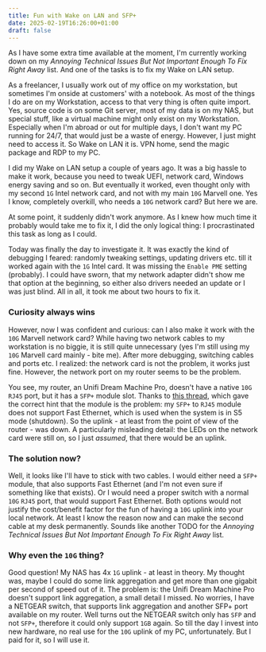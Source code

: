 ```yaml
---
title: Fun with Wake on LAN and SFP+
date: 2025-02-19T16:26:00+01:00
draft: false
---
```

As I have some extra time available at the moment, I'm currently working down on my _Annoying Technical Issues But Not Important Enough To Fix Right Away_ list. And one of the tasks is to fix my Wake on LAN setup.

As a freelancer, I usually work out of my office on my workstation, but sometimes I'm onside at customers' with a notebook. As most of the things I do are on my Workstation, access to that very thing is often quite import. Yes, source code is on some Git server, most of my data is on my NAS, but special stuff, like a virtual machine might only exist on my Workstation. Especially when I'm abroad or out for multiple days, I don't want my PC running for 24/7, that would just be a waste of energy. However, I just might need to access it. So Wake on LAN it is. VPN home, send the magic package and RDP to my PC.

I did my Wake on LAN setup a couple of years ago. It was a big hassle to make it work, because you need to tweak UEFI, network card, Windows energy saving and so on. But eventually it worked, even thought only with my second `1G` Intel network card, and not with my main `10G` Marvell one. Yes I know, completely overkill, who needs a `10G` network card? But here we are.

At some point, it suddenly didn't work anymore. As I knew how much time it probably would take me to fix it, I did the only logical thing: I procrastinated this task as long as I could.

Today was finally the day to investigate it. It was exactly the kind of debugging I feared: randomly tweaking settings, updating drivers etc. till it worked again with the `1G` Intel card. It was missing the `Enable PME` setting (probably). I could have sworn, that my network adapter didn't show me that option at the beginning, so either also drivers needed an update or I was just blind. All in all, it took me about two hours to fix it.

### Curiosity always wins

However, now I was confident and curious: can I also make it work with the `10G` Marvell network card? While having two network cables to my workstation is no biggie, it is still quite unnecessary (yes I'm still using my `10G` Marvell card mainly - bite me). After more debugging, switching cables and ports etc. I realized: the network card is not the problem, it works just fine. However, the network port on my router seems to be the problem.

You see, my router, an Unifi Dream Machine Pro, doesn't have a native `10G` `RJ45` port, but it has a `SFP+` module slot. Thanks to [this thread](https://community.ui.com/questions/WoL-packets-blocked-by-SFP-port-on-a-US-8-150W/dd5e9ed2-a3da-488a-93fb-4f8817bd0510), which gave the correct hint that the module is the problem: my `SFP+` to `RJ45` module does not support Fast Ethernet, which is used when the system is in S5 mode (shutdown). So the uplink - at least from the point of view of the router - was down. A particularly misleading detail: the LEDs on the network card were still on, so I just _assumed_, that there would be an uplink.

### The solution now?

Well, it looks like I'll have to stick with two cables. I would either need a `SFP+` module, that also supports Fast Ethernet (and I'm not even sure if something like that exists). Or I would need a proper switch with a normal `10G` `RJ45` port, that would support Fast Ethernet. Both options would not justify the cost/benefit factor for the fun of having a `10G` uplink into your local network. At least I know the reason now and can make the second cable at my desk permanently. Sounds like another TODO for the _Annoying Technical Issues But Not Important Enough To Fix Right Away_ list.

### Why even the `10G` thing?

Good question! My NAS has 4x `1G` uplink - at least in theory. My thought was, maybe I could do some link aggregation and get more than one gigabit per second of speed out of it. The problem is: the Unifi Dream Machine Pro doesn't support link aggregation, a small detail I missed. No worries, I have a NETGEAR switch, that supports link aggregation and another SFP+ port available on my router. Well turns out the NETGEAR switch only has `SFP` and not `SFP+`, therefore it could only support `1GB` again. So till the day I invest into new hardware, no real use for the `10G` uplink of my PC, unfortunately. But I paid for it, so I will use it.
